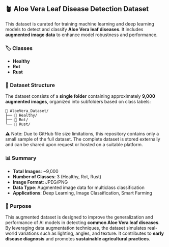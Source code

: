 ## 🪴 Aloe Vera Leaf Disease Detection Dataset 

This dataset is curated for training machine learning and deep learning models to detect and classify **Aloe Vera leaf diseases**. It includes **augmented image data** to enhance model robustness and performance.

### 🏷️ Classes

* **Healthy**
* **Rot**
* **Rust**

### 📁 Dataset Structure

The dataset consists of a **single folder** containing approximately **9,000 augmented images**, organized into subfolders based on class labels:

```
📂 AloeVera_Dataset/
├── 📁 Healthy/
├── 📁 Rot/
└── 📁 Rust/
```
⚠️ Note: Due to GitHub file size limitations, this repository contains only a small sample of the full dataset. The complete dataset is stored externally and can be shared upon request or hosted on a suitable platform.

### 📊 Summary

* **Total Images**: \~9,000
* **Number of Classes**: 3 (Healthy, Rot, Rust)
* **Image Format**: JPEG/PNG
* **Data Type**: Augmented image data for multiclass classification
* **Applications**: Deep Learning, Image Classification, Smart Farming

### 🧠 Purpose

This augmented dataset is designed to improve the generalization and performance of AI models in detecting **common Aloe Vera leaf diseases**. By leveraging data augmentation techniques, the dataset simulates real-world variations such as lighting, angles, and texture. It contributes to **early disease diagnosis** and promotes **sustainable agricultural practices**.
